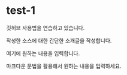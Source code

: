 # test-1
깃허브 사용법을 연습하고 있습니다.

작성한 소스에 대한 간단한 소개글을 작성합니다.

여기에 원하는 내용을 입력합니다.

마크다운 문법을 활용해서 원하는 내용을 입력하세요.
